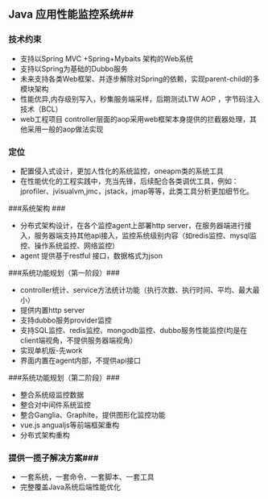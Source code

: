 ## Java 应用性能监控系统##

### 技术约束 ###
* 支持以Spring MVC +Spring+Mybaits 架构的Web系统
* 支持以Spring为基础的Dubbo服务
* 未来支持各类Web框架、并逐步解除对Spring的依赖，实现parent-child的多模块架构
* 性能优异,内存级别写入，秒集服务端采样，后期测试LTW AOP ，字节码注入技术（BCL）
* web工程项目 controller层面的aop采用web框架本身提供的拦截器处理，其他采用一般的aop做法实现

### 定位 ###
* 配置侵入式设计，更加人性化的系统监控，oneapm类的系统工具
* 在性能优化的工程实践中，充当先锋，后续配合各类调优工具，例如：jprofiler、jvisualvm,jmc，jstack，jmap等等，此类工具分析更加细节化。

###系统架构 ###
* 分布式架构设计，在各个监控agent上部署http server，在服务器端进行接入，服务器端支持其他api接入，监控系统级别内容（如redis监控、mysql监控、操作系统监控、网络监控）
* agent 提供基于restful 接口，数据格式为json

###系统功能规划（第一阶段）###
* controller统计、service方法统计功能（执行次数、执行时间、平均、最大最小）
* 提供内置http server
* 支持dubbo服务provider监控
* 支持SQL监控、redis监控、mongodb监控、dubbo服务性能监控(均是在client端视角，不提供服务器端视角）
* 实现单机版-先work
* 界面内置在agent内部，不提供api接口

###系统功能规划（第二阶段）###
* 整合系统级监控数据
* 整合对中间件系统监控
* 整合Ganglia、Graphite，提供图形化监控功能
* vue.js angualjs等前端框架重构
* 分布式架构重构

### 提供一揽子解决方案###
* 一套系统，一套命令、一套脚本、一套工具
* 完整覆盖Java系统后端性能优化



